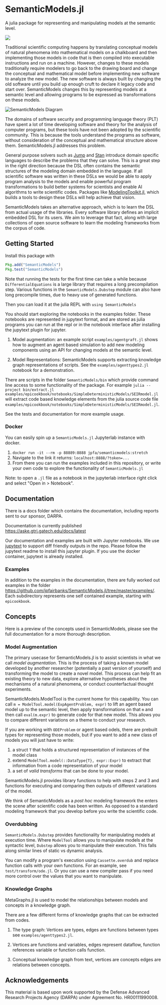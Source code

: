 # SemanticModels.jl
A julia package for representing and manipulating models at the semantic level.

[![](https://img.shields.io/badge/docs-dev-blue.svg)](https://aske.gtri.gatech.edu/docs/latest/)

Traditional scientific computing happens by translating conceptual models of natural phenomena into mathematical models
on a chalkboard and then implementing those models in code that is then compiled into executable instructions and run on
a machine. However, changes to these models traditionally require modelers to go back to the drawing board and change
the conceptual and mathematical model before implementing new software to analyze the new model. The new software is
always built by changing the old software until you build up enough cruft to declare it legacy code and start over.
SemanticModels changes this by representing models at a semantic level and allowing programs to be expressed as
transformations on these models.

![SemanticModels Diagram](https://aske.gtri.gatech.edu/docs/latest/img/semanticmodels_jl.dot.svg)

The domains of software security and programming language theory (PLT) have spent a lot of time developing software and
theory for the analysis of computer programs, but these tools have not been adopted by the scientific community. This is
because the tools understand the programs as software, without consideration of the conceptual and mathematical
structure above them. SemanticModels.jl addresses this problem.

General purpose solvers such as [Jump](http://www.juliaopt.org/JuMP.jl/v0.19.0/) and [Stan](https://mc-stan.org/)
introduce domain specific languages to describe the problems that they can solve. This is a great step in the right
direction because the DSL often contains the semantic structures of the modeling domain embedded in the language.
If all scientific software was written in these DSLs we would be able to apply program analysis to the models and enable
powerful program transformations to build better systems for scientists and enable AI algorithms to write scientific codes.
Packages like [ModelingToolkit.jl](https://github.com/JuliaDiffEq/ModelingToolkit.jl), which builds a tools to design
these DSLs will help achieve that vision.

SemanticModels takes an alternative approach, which is to learn the DSL from actual usage of the libraries.
Every software library defines an implicit embedded DSL for its users. We aim to leverage that fact, along with large
collections of open source software to learn the modeling frameworks from the corpus of code. 


## Getting Started

Install this package with

```julia
Pkg.add("SemanticModels")
Pkg.test("SemanticModels")

```

Note that running the tests for the first time can take a while because `DifferentialEquations` is a large library that
requires a long precompilation step. Various functions in the `SemanticModels.Dubstep` module can also have long
precompile times, due to heavy use of generated functions.

Then you can load it at the julia REPL with `using SemanticModels`

You should start exploring the notebooks in the examples folder. These notebooks are represented in jupytext format, 
and are stored as julia programs you can run at the repl or in the notebook interface after installing the jupytext plugin for jupyter. 

1. Model augmentation: an example script `examples/agentgraft.jl` shows how to augment an agent based simulation to add new
   modeling components using an API for changing models at the semantic level.

2. Model Representations: SemanticModels supports extracting knowledge graph representations of scripts. See the `examples/agenttypes2.jl` notebook for a demonstration. 


There are scripts in the folder `SemanticModels/bin` which provide command line access to some functionality of the
package. For example `julia --project bin/extract.jl examples/epicookbook/notebooks/SimpleDeterministicModels/SEIRmodel.jl` will extract code based knowledge elements from the julia source code file `examples/epicookbook/notebooks/SimpleDeterministicModels/SEIRmodel.jl`.

See the tests and documentation for more example usage.

### Docker

You can easily spin up a `SemanticModels.jl` Jupyterlab instance with docker.

1. `docker run -it --rm -p 88889:8888 jpfa/semanticmodels:stretch`
1. Navigate to the link it returns: `localhost:8888/?token=...`
1. From there you can run the examples included in this repository, or write your own code to explore the functionality of `SemanticModels.jl`

Note: to open a `.jl` file as a notebook in the jupyterlab interface right click and select "Open in > Notebook".

## Documentation

There is a docs folder which contains the documentation, including reports sent to our sponsor, DARPA.

Documentation is currently published https://aske.gtri.gatech.edu/docs/latest

Our documentation and examples are built with Jupyter notebooks. We use
[jupytext](https://github.com/mwouts/jupytext) to support diff friendly outputs in the repo.
Please follow the jupytext readme to install this jupyter plugin. If you use the docker container, jupytext is already
installed.


### Examples

In addition to the examples in the documentation, there are fully worked out examples in the folder
https://github.com/jpfairbanks/SemanticModels.jl/tree/master/examples/. Each subdirectory represents one self contained
example, starting with `epicookbook`.

## Concepts

Here is a preview of the concepts used in SemanticModels, please see the full documentation for a more thorough description.

### Model Augmentation

The primary usecase for SemanticModels.jl is to assist scientists in what we call *model augmentation*. This is the
process of taking a known model developed by another researcher (potentially a past version of yourself) and
transforming the model to create a novel model. This process can help fit an existing theory to new data, explore
alternative hypotheses about the mechanisms of a natural phenomena, or conduct counterfactual thought experiments.

SemanticModels.ModelTool is the current home for this capability. 
You can call `m = ModelTool.model(ExpAgentProblem, expr)` to lift an agent based model up to the semantic level, then apply
transformations on that `m` and then call `eval(m.expr)` to generate code for that new model. This allows you to compare
different variations on a theme to conduct your research.

If you are working with `ODEProblem` or agent based odels, there are prebuilt types for representing those models, but
if you want to add a new class of models you will just have to write:

1. a struct `T` that holds a structured representation of instances of the model class
2. extend `ModelTool.model(::DataType{T}, expr::Expr)` to extract that information from a code representation of your model
3. a set of *valid transforms* that can be done to your model.

SemanticModels.jl provides library functions to help with steps 2 and 3 and functions for executing and comparing then
outputs of different variations of the model.

We think of SemanticModels as a _post hoc_ modeling framework the enters the scene after scientific code has been
written. As opposed to a standard modeling framework that you develop before you write the scientific code.

### Overdubbing

`SemanticModels.Dubstep` provides functionality for manipulating models at execution time. Where `ModelTool` allows you
to manipulate models at the syntactic level, `Dubstep` allows you to manipulate their execution. This falls along
similar lines of static vs dynamic analysis.

You can modify a program's execution using `Cassette.overdub` and replace function calls with your own functions. For an example, see `test/transform/ode.jl`. Or you can use a new compiler pass if you need more control over the values that you want to manipulate.

### Knowledge Graphs

MetaGraphs.jl is used to model the relationships between models and concepts in a knowledge graph.

There are a few different forms of knowledge graphs that can be extracted from codes.

1. The type graph: Vertices are types, edges are functions between types see `examples/agenttypes2.jl`.

2. Vertices are functions and variables, edges represent dataflow, function references variable or function calls function.

3. Conceptual knowledge graph from text, vertices are concepts edges are relations between concepts.


## Acknowledgements

This material is based upon work supported by the Defense Advanced Research Projects Agency (DARPA) under Agreement No. HR00111990008.
